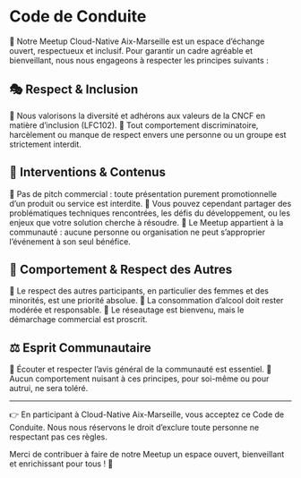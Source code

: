 # Code de Conduite

📜 Notre Meetup Cloud-Native Aix-Marseille est un espace d’échange ouvert, respectueux et inclusif. Pour garantir un cadre agréable et bienveillant, nous nous engageons à respecter les principes suivants :

## 🎭 Respect & Inclusion

🔹 Nous valorisons la diversité et adhérons aux valeurs de la CNCF en matière d’inclusion (LFC102).
🔹 Tout comportement discriminatoire, harcèlement ou manque de respect envers une personne ou un groupe est strictement interdit.

## 🎤 Interventions & Contenus

🔹 Pas de pitch commercial : toute présentation purement promotionnelle d’un produit ou service est interdite.
🔹 Vous pouvez cependant partager des problématiques techniques rencontrées, les défis du développement, ou les enjeux que votre solution cherche à résoudre.
🔹 Le Meetup appartient à la communauté : aucune personne ou organisation ne peut s’approprier l’événement à son seul bénéfice.

## 🍻 Comportement & Respect des Autres

🔹 Le respect des autres participants, en particulier des femmes et des minorités, est une priorité absolue.
🔹 La consommation d’alcool doit rester modérée et responsable.
🔹 Le réseautage est bienvenu, mais le démarchage commercial est proscrit.

## ⚖ Esprit Communautaire

🔹 Écouter et respecter l’avis général de la communauté est essentiel.
🔹 Aucun comportement nuisant à ces principes, pour soi-même ou pour autrui, ne sera toléré.

---

👉 En participant à Cloud-Native Aix-Marseille, vous acceptez ce Code de Conduite.
Nous nous réservons le droit d’exclure toute personne ne respectant pas ces règles.

Merci de contribuer à faire de notre Meetup un espace ouvert, bienveillant et enrichissant pour tous ! 🚀
